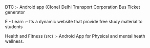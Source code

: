 DTC :- Android app (Clone) Delhi Transport Corporation Bus Ticket generator

E - Learn :- Its a dynamic website that provide free study material to students

Health and Fitness (src) :- Android App for Physical and mental heath wellness. 
